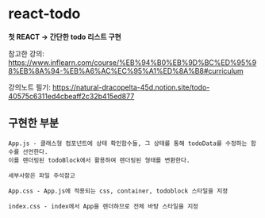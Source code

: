 # react-todo

**첫 REACT -> 간단한 todo 리스트 구현**

참고한 강의: https://www.inflearn.com/course/%EB%94%B0%EB%9D%BC%ED%95%98%EB%8A%94-%EB%A6%AC%EC%95%A1%ED%8A%B8#curriculum 

강의노트 필기: https://natural-dracopelta-45d.notion.site/todo-40575c6311ed4cbeaff2c32b415ed877


## 구현한 부분

```
App.js - 클래스형 컴포넌트에 상태 확인함수들, 그 상태를 통해 todoData를 수정하는 함수를 선언한다.
이를 렌더링된 todoBlock에서 활용하여 렌더링된 형태를 변환한다.

세부사항은 파일 주석참고

App.css - App.js에 적용되는 css, container, todoblock 스타일을 지정

index.css - index에서 App을 렌더하므로 전체 바탕 스타일을 지정
```